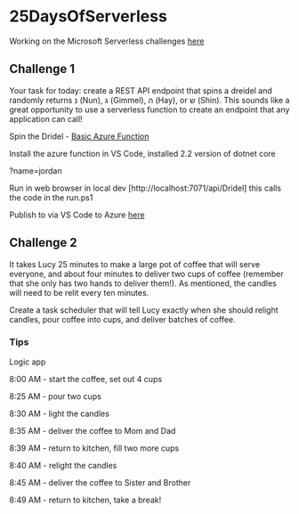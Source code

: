 # 25DaysOfServerless

Working on the Microsoft Serverless challenges [here](https://github.com/microsoft/25-days-of-serverless)

## Challenge 1

Your task for today: create a REST API endpoint that spins a dreidel and randomly returns נ (Nun), ג (Gimmel), ה (Hay), or ש (Shin). This sounds like a great opportunity to use a serverless function to create an endpoint that any application can call!

Spin the Dridel - [Basic Azure Function](https://github.com/microsoft/25-days-of-serverless/blob/master/week-1/challenge-1/README.md)

Install the azure function in VS Code, installed 2.2 version of dotnet core

?name=jordan

Run in web browser in local dev [http://localhost:7071/api/Dridel] this calls the code in the run.ps1

Publish to via VS Code to Azure [here](https://jl-dreidel.azurewebsites.net/api/Dreidel)

## Challenge 2

It takes Lucy 25 minutes to make a large pot of coffee that will serve everyone, and about four minutes to deliver two cups of coffee (remember that she only has two hands to deliver them!). As mentioned, the candles will need to be relit every ten minutes.

Create a task scheduler that will tell Lucy exactly when she should relight candles, pour coffee into cups, and deliver batches of coffee.

### Tips

Logic app

8:00 AM - start the coffee, set out 4 cups

8:25 AM - pour two cups

8:30 AM - light the candles

8:35 AM - deliver the coffee to Mom and Dad

8:39 AM - return to kitchen, fill two more cups

8:40 AM - relight the candles

8:45 AM - deliver the coffee to Sister and Brother

8:49 AM - return to kitchen, take a break!
